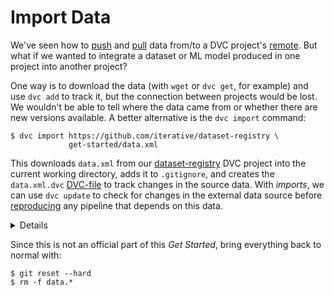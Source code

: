 # Import Data

We've seen how to [push](/doc/get-started/store-data) and
[pull](/doc/get-started/retrieve-data) data from/to a <abbr>DVC project</abbr>'s
[remote](/doc/commands-reference/remote). But what if we wanted to integrate a
dataset or ML model produced in one project into another project?

One way is to download the data (with `wget` or `dvc get`, for example) and use
`dvc add` to track it, but the connection between projects would be lost. We
wouldn't be able to tell where the data came from or whether there are new
versions available. A better alternative is the `dvc import` command:

<!--
In the [Add Files](/doc/get-started/add-files) chapter, for example, we download
raw data using the `dvc get` command, and then track it with `dvc add`. Let's
replace this previous step with an _import stage_:

```dvc
$ ...
$ dvc import https://github.com/iterative/dataset-registry \
             get-started/data.xml -o data/data.xml
```
-->

```dvc
$ dvc import https://github.com/iterative/dataset-registry \
             get-started/data.xml
```

This downloads `data.xml` from our
[dataset-registry](https://github.com/iterative/dataset-registry) DVC project
into the current working directory, adds it to `.gitignore`, and creates the
`data.xml.dvc` [DVC-file](/doc/user-guide/dvc-file-format) to track changes in
the source data. With _imports_, we can use `dvc update` to check for changes in
the external data source before [reproducing](/doc/get-started/reproduce) any
<abbr>pipeline</abbr> that depends on this data.

<details>

### Expand to learn more about imports

Note that the
[iterative/dataset-registry](https://github.com/iterative/dataset-registry)
repository doesn't actually contain a `get-started/data.xml` file. Instead, DVC
inspects
[get-started/data.xml.dvc](https://github.com/iterative/dataset-registry/blob/master/get-started/data.xml.dvc)
and tries to retrieve the file using the project's default remote (configured
[here](https://github.com/iterative/dataset-registry/blob/master/.dvc/config)).

DVC-files created by `dvc import` are called _import stages_. They use the
`repo` field in the dependencies section (`deps`) in order to track source data
changes (as an [external dependency](/doc/user-guide/external-dependencies)),
enabling the reusability of data artifacts. For example:

```yaml
md5: fd56a1794c147fea48d408f2bc95a33a
locked: true
deps:
  - path: get-started/data.xml
    repo:
      url: https://github.com/iterative/dataset-registry
      rev_lock: 7476a858f6200864b5755863c729bff41d0fb045
outs:
  - md5: a304afb96060aad90176268345e10355
    path: data.xml
    cache: true
    metric: false
    persist: false
```

The `url` subfield points to the source project, while `rev_lock` lets DVC know
which Git version did the data come from. Note that `dvc update` updates the
`rev_lock` value.

</details>

Since this is not an official part of this _Get Started_, bring everything back
to normal with:

```dvc
$ git reset --hard
$ rm -f data.*
```
